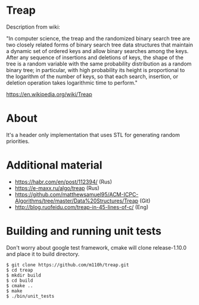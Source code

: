# Treap

Description from wiki:

"In computer science, the treap and the randomized binary search tree are two closely related forms of binary search tree data structures that maintain a dynamic set of ordered keys and allow binary searches among the keys. After any sequence of insertions and deletions of keys, the shape of the tree is a random variable with the same probability distribution as a random binary tree; in particular, with high probability its height is proportional to the logarithm of the number of keys, so that each search, insertion, or deletion operation takes logarithmic time to perform."

https://en.wikipedia.org/wiki/Treap

# About

It's a header only implementation that uses STL for generating random priorities.

# Additional material

* https://habr.com/en/post/112394/ (Rus)
* https://e-maxx.ru/algo/treap (Rus)
* https://github.com/matthewsamuel95/ACM-ICPC-Algorithms/tree/master/Data%20Structures/Treap (Git)
* http://blog.ruofeidu.com/treap-in-45-lines-of-c/ (Eng)

# Building and running unit tests

Don't worry about google test framework, cmake will clone release-1.10.0 and place it to build directory.


```
$ git clone https://github.com/m110h/treap.git
$ cd treap
$ mkdir build
$ cd build
$ cmake ..
$ make
$ ./bin/unit_tests
```

